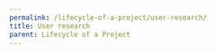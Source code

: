 ```yaml
---
permalink: /lifecycle-of-a-project/user-research/
title: User research
parent: Lifecycle of a Project
---
```

